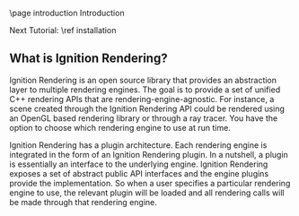 \page introduction Introduction

Next Tutorial: \ref installation

## What is Ignition Rendering?

Ignition Rendering is an open source library that provides an abstraction layer
to multiple rendering engines. The goal is to provide a set of unified C++
rendering APIs that are rendering-engine-agnostic. For instance, a scene created
through the Ignition Rendering API could be rendered using an OpenGL based
rendering library or through a ray tracer. You have the option to choose which
rendering engine to use at run time.

Ignition Rendering has a plugin architecture. Each rendering engine is
integrated in the form of an Ignition Rendering plugin. In a nutshell, a plugin
is essentially an interface to the underlying engine. Ignition Rendering exposes
a set of abstract public API interfaces and the engine plugins provide the
implementation. So when a user specifies a particular rendering engine to use,
the relevant plugin will be loaded and all rendering calls will be made through
that rendering engine.
